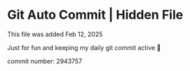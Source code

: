 # Git Auto Commit | Hidden File

This file was added Feb 12, 2025

Just for fun and keeping my daily git commit active 🤪

commit number: 2943757
